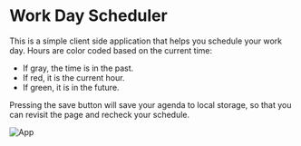 # Work Day Scheduler

This is a simple client side application that helps you schedule your work day. Hours are color coded based on the current time:

- If gray, the time is in the past.
- If red, it is the current hour.
- If green, it is in the future.

Pressing the save button will save your agenda to local storage, so that you can revisit the page and recheck your schedule.

![App](https://raw.githubusercontent.com/udidifier/workday-scheduler/main/images/app.png)
